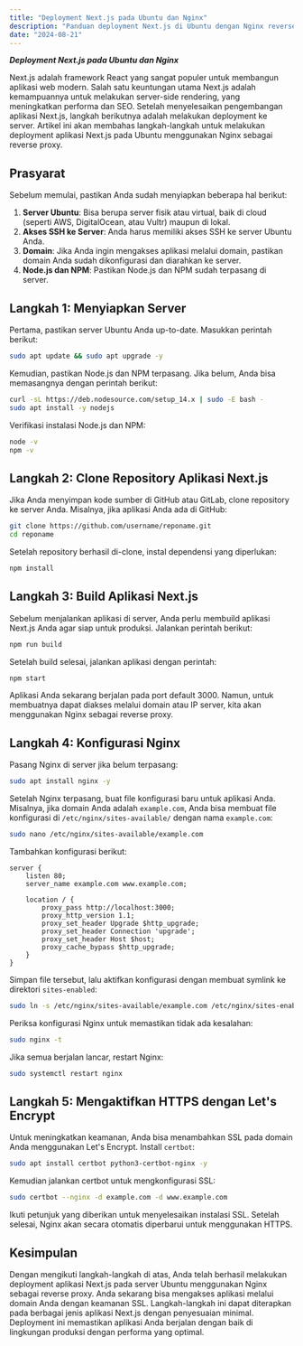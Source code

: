 ```yaml
---
title: "Deployment Next.js pada Ubuntu dan Nginx"
description: "Panduan deployment Next.js di Ubuntu dengan Nginx reverse proxy"
date: "2024-08-21"
---
```


***Deployment Next.js pada Ubuntu dan Nginx***

Next.js adalah framework React yang sangat populer untuk membangun aplikasi web modern. Salah satu keuntungan utama Next.js adalah kemampuannya untuk melakukan server-side rendering, yang meningkatkan performa dan SEO. Setelah menyelesaikan pengembangan aplikasi Next.js, langkah berikutnya adalah melakukan deployment ke server. Artikel ini akan membahas langkah-langkah untuk melakukan deployment aplikasi Next.js pada Ubuntu menggunakan Nginx sebagai reverse proxy.

## Prasyarat

Sebelum memulai, pastikan Anda sudah menyiapkan beberapa hal berikut:

1. **Server Ubuntu**: Bisa berupa server fisik atau virtual, baik di cloud (seperti AWS, DigitalOcean, atau Vultr) maupun di lokal.
2. **Akses SSH ke Server**: Anda harus memiliki akses SSH ke server Ubuntu Anda.
3. **Domain**: Jika Anda ingin mengakses aplikasi melalui domain, pastikan domain Anda sudah dikonfigurasi dan diarahkan ke server.
4. **Node.js dan NPM**: Pastikan Node.js dan NPM sudah terpasang di server.

## Langkah 1: Menyiapkan Server

Pertama, pastikan server Ubuntu Anda up-to-date. Masukkan perintah berikut:

```bash
sudo apt update && sudo apt upgrade -y
```

Kemudian, pastikan Node.js dan NPM terpasang. Jika belum, Anda bisa memasangnya dengan perintah berikut:

```bash
curl -sL https://deb.nodesource.com/setup_14.x | sudo -E bash -
sudo apt install -y nodejs
```

Verifikasi instalasi Node.js dan NPM:

```bash
node -v
npm -v
```

## Langkah 2: Clone Repository Aplikasi Next.js

Jika Anda menyimpan kode sumber di GitHub atau GitLab, clone repository ke server Anda. Misalnya, jika aplikasi Anda ada di GitHub:

```bash
git clone https://github.com/username/reponame.git
cd reponame
```

Setelah repository berhasil di-clone, instal dependensi yang diperlukan:

```bash
npm install
```

## Langkah 3: Build Aplikasi Next.js

Sebelum menjalankan aplikasi di server, Anda perlu membuild aplikasi Next.js Anda agar siap untuk produksi. Jalankan perintah berikut:

```bash
npm run build
```

Setelah build selesai, jalankan aplikasi dengan perintah:

```bash
npm start
```

Aplikasi Anda sekarang berjalan pada port default 3000. Namun, untuk membuatnya dapat diakses melalui domain atau IP server, kita akan menggunakan Nginx sebagai reverse proxy.

## Langkah 4: Konfigurasi Nginx

Pasang Nginx di server jika belum terpasang:

```bash
sudo apt install nginx -y
```

Setelah Nginx terpasang, buat file konfigurasi baru untuk aplikasi Anda. Misalnya, jika domain Anda adalah `example.com`, Anda bisa membuat file konfigurasi di `/etc/nginx/sites-available/` dengan nama `example.com`:

```bash
sudo nano /etc/nginx/sites-available/example.com
```

Tambahkan konfigurasi berikut:

```nginx
server {
    listen 80;
    server_name example.com www.example.com;

    location / {
        proxy_pass http://localhost:3000;
        proxy_http_version 1.1;
        proxy_set_header Upgrade $http_upgrade;
        proxy_set_header Connection 'upgrade';
        proxy_set_header Host $host;
        proxy_cache_bypass $http_upgrade;
    }
}
```

Simpan file tersebut, lalu aktifkan konfigurasi dengan membuat symlink ke direktori `sites-enabled`:

```bash
sudo ln -s /etc/nginx/sites-available/example.com /etc/nginx/sites-enabled/
```

Periksa konfigurasi Nginx untuk memastikan tidak ada kesalahan:

```bash
sudo nginx -t
```

Jika semua berjalan lancar, restart Nginx:

```bash
sudo systemctl restart nginx
```

## Langkah 5: Mengaktifkan HTTPS dengan Let's Encrypt

Untuk meningkatkan keamanan, Anda bisa menambahkan SSL pada domain Anda menggunakan Let's Encrypt. Install `certbot`:

```bash
sudo apt install certbot python3-certbot-nginx -y
```

Kemudian jalankan certbot untuk mengkonfigurasi SSL:

```bash
sudo certbot --nginx -d example.com -d www.example.com
```

Ikuti petunjuk yang diberikan untuk menyelesaikan instalasi SSL. Setelah selesai, Nginx akan secara otomatis diperbarui untuk menggunakan HTTPS.

## Kesimpulan

Dengan mengikuti langkah-langkah di atas, Anda telah berhasil melakukan deployment aplikasi Next.js pada server Ubuntu menggunakan Nginx sebagai reverse proxy. Anda sekarang bisa mengakses aplikasi melalui domain Anda dengan keamanan SSL. Langkah-langkah ini dapat diterapkan pada berbagai jenis aplikasi Next.js dengan penyesuaian minimal. Deployment ini memastikan aplikasi Anda berjalan dengan baik di lingkungan produksi dengan performa yang optimal.
